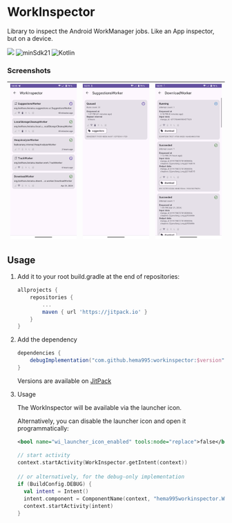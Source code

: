 # WorkInspector

Library to inspect the Android WorkManager jobs. Like an App inspector, but on a device. 

[![](https://jitpack.io/v/koitharu/workinspector.svg)](https://jitpack.io/#koitharu/workinspector) ![minSdk21](https://img.shields.io/badge/minSdk-21-red) ![Kotlin](https://img.shields.io/github/languages/top/koitharu/workinspector)

### Screenshots

| ![](https://github.com/Koitharu/WorkInspector/raw/master/metadata/images/0.png) | ![](https://github.com/Koitharu/WorkInspector/raw/master/metadata/images/1.png) | ![](https://github.com/Koitharu/WorkInspector/raw/master/metadata/images/2.png) |
|---------------------------------------------------------------------------------|---------------------------------------------------------------------------------|---------------------------------------------------------------------------------|

## Usage

1. Add it to your root build.gradle at the end of repositories:

   ```groovy
   allprojects {
	   repositories {
		   ...
		   maven { url 'https://jitpack.io' }
	   }
   }
   ```

2. Add the dependency

    ```groovy
    dependencies {
        debugImplementation("com.github.hema995:workinspector:$version")
    }
    ```

   Versions are available on [JitPack](https://jitpack.io/#koitharu/workinspector)

3. Usage

   The WorkInspector will be available via the launcher icon.

   Alternatively, you can disable the launcher icon and open it programmatically:

   ```xml
   <bool name="wi_launcher_icon_enabled" tools:node="replace">false</bool>
   ```

   ```kotlin
   // start activity
   context.startActivity(WorkInspector.getIntent(context))

   // or alternatively, for the debug-only implementation
   if (BuildConfig.DEBUG) {
     val intent = Intent()
     intent.component = ComponentName(context, "hema995workinspector.WorkInspectorActivity")
     context.startActivity(intent)
   }
   ```